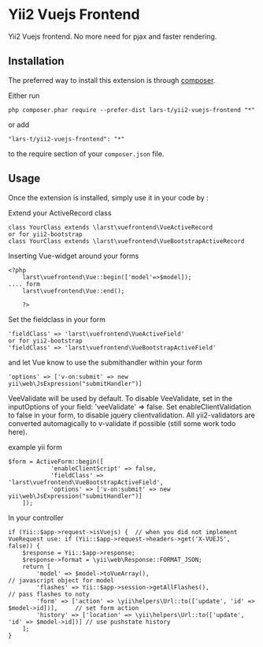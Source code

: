 Yii2 Vuejs Frontend
===================
Yii2 Vuejs frontend.
No more need for pjax and faster rendering.

Installation
------------

The preferred way to install this extension is through [composer](http://getcomposer.org/download/).

Either run

```
php composer.phar require --prefer-dist lars-t/yii2-vuejs-frontend "*"
```

or add

```
"lars-t/yii2-vuejs-frontend": "*"
```

to the require section of your `composer.json` file.


Usage
-----

Once the extension is installed, simply use it in your code by  :

Extend your ActiveRecord class
```
class YourClass extends \larst\vuefrontend\VueActiveRecord 
or for yii2-bootstrap 
class YourClass extends \larst\vuefrontend\VueBootstrapActiveRecord
```


Inserting Vue-widget around your forms

```
<?php
    larst\vuefrontend\Vue::begin(['model'=>$model]);
.... form
    larst\vuefrontend\Vue::end();

    ?>
```

Set the fieldclass in your form
```
'fieldClass' => 'larst\vuefrontend\VueActiveField'
or for yii2-bootstrap 
'fieldClass' => 'larst\vuefrontend\VueBootstrapActiveField' 
```

and let Vue know to use the submithandler within your form
```
'options' => ['v-on:submit' => new yii\web\JsExpression("submitHandler")]
```

VeeValidate will be used by default. 
To disable VeeValidate, set in the inputOptions of your field: 'veeValidate' => false.
Set enableClientValidation to false in your form, to disable jquery clientvalidation.
All yii2-validators are converted automagically to v-validate if possible (still some work todo here).

example yii form
```
$form = ActiveForm::begin([
            'enableClientScript' => false,
            'fieldClass' => 'larst\vuefrontend\VueBootstrapActiveField',
            'options' => ['v-on:submit' => new yii\web\JsExpression("submitHandler")]
    ]);
```

In your controller

```
if (Yii::$app->request->isVuejs) {  // when you did not implement VueRequest use: if (Yii::$app->request->headers->get('X-VUEJS', false)) { 
    $response = Yii::$app->response;
    $response->format = \yii\web\Response::FORMAT_JSON;
    return [
        'model' => $model->toVueArray(),                                                  // javascript object for model
        'flashes' => Yii::$app->session->getAllFlashes(),                                 // pass flashes to noty
        'form' => ['action' => \yii\helpers\Url::to(['update', 'id' => $model->id])],     // set form action
        'history' => ['location' => \yii\helpers\Url::to(['update', 'id' => $model->id])] // use pushstate history
    ];
}
```
